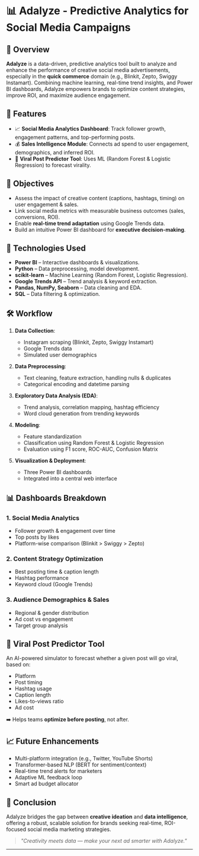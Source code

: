 # 📊 Adalyze - Predictive Analytics for Social Media Campaigns

## 🚀 Overview

**Adalyze** is a data-driven, predictive analytics tool built to analyze and enhance the performance of creative social media advertisements, especially in the **quick commerce** domain (e.g., Blinkit, Zepto, Swiggy Instamart). Combining machine learning, real-time trend insights, and Power BI dashboards, Adalyze empowers brands to optimize content strategies, improve ROI, and maximize audience engagement.


## 📌 Features

- 📈 **Social Media Analytics Dashboard**: Track follower growth, engagement patterns, and top-performing posts.
- 💰 **Sales Intelligence Module**: Connects ad spend to user engagement, demographics, and inferred ROI.
- 🤖 **Viral Post Predictor Tool**: Uses ML (Random Forest & Logistic Regression) to forecast virality.


## 🎯 Objectives

- Assess the impact of creative content (captions, hashtags, timing) on user engagement & sales.
- Link social media metrics with measurable business outcomes (sales, conversions, ROI).
- Enable **real-time trend adaptation** using Google Trends data.
- Build an intuitive Power BI dashboard for **executive decision-making**.


## 🧠 Technologies Used

- **Power BI** – Interactive dashboards & visualizations.
- **Python** – Data preprocessing, model development.
- **scikit-learn** – Machine Learning (Random Forest, Logistic Regression).
- **Google Trends API** – Trend analysis & keyword extraction.
- **Pandas, NumPy, Seaborn** – Data cleaning and EDA.
- **SQL** – Data filtering & optimization.


## 🛠️ Workflow

1. **Data Collection**:
   - Instagram scraping (Blinkit, Zepto, Swiggy Instamart)
   - Google Trends data
   - Simulated user demographics

2. **Data Preprocessing**:
   - Text cleaning, feature extraction, handling nulls & duplicates
   - Categorical encoding and datetime parsing

3. **Exploratory Data Analysis (EDA)**:
   - Trend analysis, correlation mapping, hashtag efficiency
   - Word cloud generation from trending keywords

4. **Modeling**:
   - Feature standardization
   - Classification using Random Forest & Logistic Regression
   - Evaluation using F1 score, ROC-AUC, Confusion Matrix

5. **Visualization & Deployment**:
   - Three Power BI dashboards
   - Integrated into a central web interface


## 📊 Dashboards Breakdown

### 1. Social Media Analytics
- Follower growth & engagement over time
- Top posts by likes
- Platform-wise comparison (Blinkit > Swiggy > Zepto)

### 2. Content Strategy Optimization
- Best posting time & caption length
- Hashtag performance
- Keyword cloud (Google Trends)

### 3. Audience Demographics & Sales
- Regional & gender distribution
- Ad cost vs engagement
- Target group analysis


## 🔮 Viral Post Predictor Tool

An AI-powered simulator to forecast whether a given post will go viral, based on:
- Platform
- Post timing
- Hashtag usage
- Caption length
- Likes-to-views ratio
- Ad cost

➡️ Helps teams **optimize before posting**, not after.



## 📈 Future Enhancements

- Multi-platform integration (e.g., Twitter, YouTube Shorts)
- Transformer-based NLP (BERT for sentiment/context)
- Real-time trend alerts for marketers
- Adaptive ML feedback loop
- Smart ad budget allocator


## 🏁 Conclusion

Adalyze bridges the gap between **creative ideation** and **data intelligence**, offering a robust, scalable solution for brands seeking real-time, ROI-focused social media marketing strategies.

> *"Creativity meets data — make your next ad smarter with Adalyze."*

---
